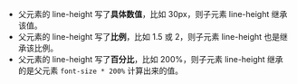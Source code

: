 - 父元素的 line-height 写了**具体数值**，比如 30px，则子元素 line-height 继承该值。
- 父元素的 line-height 写了**比例**，比如 1.5 或 2，则子元素 line-height 也是继承该比例。
- 父元素的 line-height 写了**百分比**，比如 200%，则子元素 line-height 继承的是父元素 `font-size * 200%` 计算出来的值。
